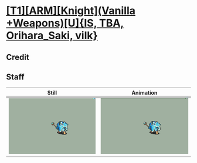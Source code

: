 # [\[T1\]\[ARM\]\[Knight\]\(Vanilla +Weapons\)\[U\]{IS, TBA, Orihara_Saki, vilk}](../)

## Credit


	
## Staff

| Still | Animation |
| :---: | :-------: |
| ![Staff still](./Staff_000.png) | ![Staff animation](./Staff.gif) |
